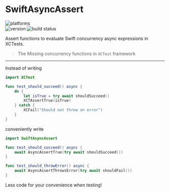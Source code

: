 # SwiftAsyncAssert

![platforms](https://img.shields.io/badge/macOS_10.15%7CiOS_13%7CwatchOS_6%7CtvOS_13-orange?logo=swift&label=platforms&labelColor=white&color=%23F05138)<br/>
![version](https://img.shields.io/github/v/release/angu-software/SwiftAsyncAssert?label=Version&labelColor=white&color=%23F05138)
![build status](https://img.shields.io/github/actions/workflow/status/angu-software/SwiftAsyncAssert/swift.yml?logo=githubactions&labelColor=white&label=Build)

Assert functions to evaluate Swift concurrency async expressions in XCTests.

> The Missing concurrency functions in `XCTest` framework

---

Instead of writing 

```swift
import XCTest

func test_should_succeed() async {
    do {
        let isTrue = try await shouldSucceed()
        XCTAssertTrue(isTrue)
    } catch {
        XCFail("Should not throw an error")
    }
}
```

conveniently write

```swift
import SwiftAsyncAssert

func test_should_succeed() async {
    await AsyncAssertTrue(try await shouldSucceed())
}

func test_should_throwError() async {
    await AsyncAssertThrowsError(try await shouldFail())
}
```

Less code for your convenience when testing!
